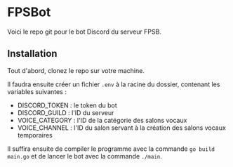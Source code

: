 # FPSBot

Voici le repo git pour le bot Discord du serveur FPSB.

## Installation

Tout d'abord, clonez le repo sur votre machine.

Il faudra ensuite créer un fichier `.env` à la racine du dossier, contenant les variables suivantes :

- DISCORD_TOKEN : le token du bot
- DISCORD_GUILD : l'ID du serveur
- VOICE_CATEGORY : l'ID de la catégorie des salons vocaux
- VOICE_CHANNEL : l'ID du salon servant à la création des salons vocaux temporaires

Il suffira ensuite de compiler le programme avec la commande `go build main.go` et de lancer le bot avec la commande `./main`.